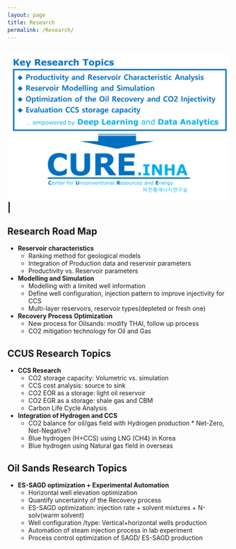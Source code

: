 ```yaml
---
layout: page
title: Research
permalink: /Research/
---
```



![Research@CURE](https://github.com/Inha-ERE/cure.github.io/blob/main/_images/ResearchTopics.png?raw=true) | 
---
## Research Road Map
* **Reservoir characteristics**
    * Ranking method for geological models
    * Integration of Production data and reservoir parameters 
    * Productivity vs. Reservoir parameters
* **Modelling and Simulation** 
    * Modelling with a limited well information
    * Define well configuration, injection pattern to improve injectivity for CCS
    * Multi-layer reservoirs, reservoir types(depleted or fresh one)
* **Recovery Process Optimization**
    * New process for Oilsands: modify THAI, follow up process
    * CO2 mitigation technology for Oil and Gas  

## CCUS Research Topics
* **CCS Research**
    * CO2 storage capacity:  Volumetric vs. simulation  
    * CCS cost analysis: source to sink 
    * CO2 EOR as a storage: light oil reservoir
    * CO2 EGR as a storage: shale gas and CBM   
    * Carbon Life Cycle Analysis 
* **Integration of Hydrogen and CCS**
    * CO2 balance for oil/gas field with Hydrogen production      	    * Net-Zero, Net-Negative? 
    * Blue hydrogen (H+CCS) using LNG (CH4) in Korea
    * Blue hydrogen using Natural gas field in overseas   

## Oil Sands Research Topics
* **ES-SAGD optimization + Experimental Automation**
    * Horizontal well elevation optimization
    * Quantify uncertainty of the Recovery process
    * ES-SAGD optimization: injection rate + solvent mixtures + N-solv(warm solvent)
    * Well configuration /type: Vertical+horizontal wells production
    * Automation of steam injection process in lab experiment
    * Process control optimization of SAGD/ ES-SAGD production


